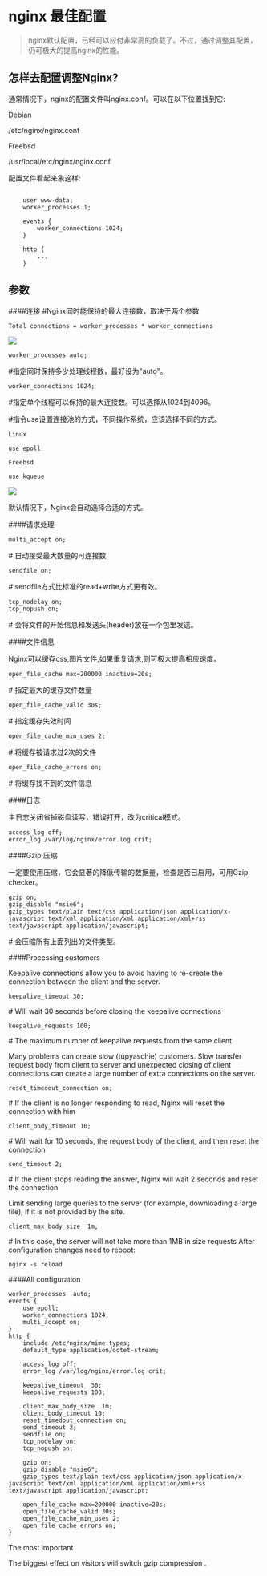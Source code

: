 nginx 最佳配置
=============

>nginx默认配置，已经可以应付非常高的负载了。不过，通过调整其配置，仍可极大的提高nginx的性能。

怎样去配置调整Nginx?
-------------------

通常情况下，nginx的配置文件叫nginx.conf。可以在以下位置找到它:

Debian

/etc/nginx/nginx.conf

Freebsd

/usr/local/etc/nginx/nginx.conf

配置文件看起来象这样:

~~~

	user www-data;
	worker_processes 1;
	
	events {
	    worker_connections 1024;
	}
	
	http {
	    ...
	}

~~~

参数
--------
####连接
\#Nginx同时能保持的最大连接数，取决于两个参数

	Total connections = worker_processes * worker_connections

![](http://ruhighload.com/nginx.jpg)

	worker_processes auto;

\#指定同时保持多少处理线程数，最好设为"auto"。

	worker_connections 1024;

\#指定单个线程可以保持的最大连接数。可以选择从1024到4096。

\#指令use设置连接池的方式，不同操作系统，应该选择不同的方式。

	Linux
	
	use epoll
	
	Freebsd
	
	use kqueue

![](http://ruhighload.com/nginx.epoll.jpg)

默认情况下，Nginx会自动选择合适的方式。

####请求处理

	multi_accept on;

\# 自动接受最大数量的可连接数

	sendfile on;

\# sendfile方式比标准的read+write方式更有效。

	tcp_nodelay on;
	tcp_nopush on;

\# 会将文件的开始信息和发送头(header)放在一个包里发送。

####文件信息

Nginx可以缓存css,图片文件,如果重复请求,则可极大提高相应速度。

	open_file_cache max=200000 inactive=20s;

\# 指定最大的缓存文件数量

	open_file_cache_valid 30s;

\# 指定缓存失效时间

	open_file_cache_min_uses 2;

\# 将缓存被请求过2次的文件

	open_file_cache_errors on;

\# 将缓存找不到的文件信息

####日志

主日志关闭省掉磁盘读写，错误打开，改为critical模式。

	access_log off;
	error_log /var/log/nginx/error.log crit;

####Gzip 压缩

一定要使用压缩，它会显著的降低传输的数据量，检查是否已启用，可用Gzip checker。

	gzip on;
	gzip_disable "msie6";
	gzip_types text/plain text/css application/json application/x-javascript text/xml application/xml application/xml+rss text/javascript application/javascript;

\# 会压缩所有上面列出的文件类型。

####Processing customers

Keepalive connections allow you to avoid having to re-create the connection between the client and the server.

	keepalive_timeout 30;

\# Will wait 30 seconds before closing the keepalive connections

	keepalive_requests 100;

\# The maximum number of keepalive requests from the same client

Many problems can create slow (tupyaschie) customers. Slow transfer request body from client to server and unexpected closing of client connections can create a large number of extra connections on the server.

	reset_timedout_connection on;

\# If the client is no longer responding to read, Nginx will reset the connection with him

	client_body_timeout 10;

\# Will wait for 10 seconds, the request body of the client, and then reset the connection

	send_timeout 2;
\# If the client stops reading the answer, Nginx will wait 2 seconds and reset the connection

Limit sending large queries to the server (for example, downloading a large file), if it is not provided by the site.

	client_max_body_size  1m;

\# In this case, the server will not take more than 1MB in size requests
After configuration changes need to reboot:

	nginx -s reload

####All configuration

~~~
worker_processes  auto;
events {
    use epoll;
    worker_connections 1024;
    multi_accept on;
}
http {
    include /etc/nginx/mime.types;
    default_type application/octet-stream;

    access_log off;
    error_log /var/log/nginx/error.log crit;

    keepalive_timeout  30;
    keepalive_requests 100;

    client_max_body_size  1m;
    client_body_timeout 10;
    reset_timedout_connection on;
    send_timeout 2;
    sendfile on;
    tcp_nodelay on;
    tcp_nopush on;

    gzip on;
    gzip_disable "msie6";
    gzip_types text/plain text/css application/json application/x-javascript text/xml application/xml application/xml+rss text/javascript application/javascript;

    open_file_cache max=200000 inactive=20s;
    open_file_cache_valid 30s;
    open_file_cache_min_uses 2;
    open_file_cache_errors on;
}
~~~

The most important

The biggest effect on visitors will switch gzip compression .